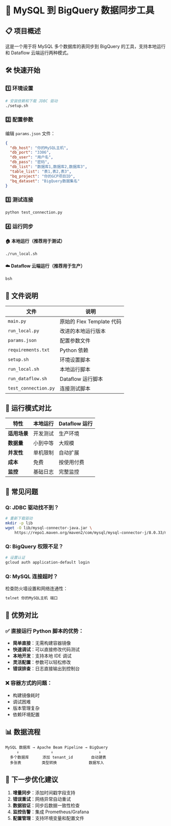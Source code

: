# 🚀 MySQL 到 BigQuery 数据同步工具

## 📋 项目概述
这是一个用于将 MySQL 多个数据库的表同步到 BigQuery 的工具，支持本地运行和 Dataflow 云端运行两种模式。

## 🛠️ 快速开始

### 1️⃣ 环境设置
```bash
# 安装依赖和下载 JDBC 驱动
./setup.sh
```

### 2️⃣ 配置参数
编辑 `params.json` 文件：
```json
{
  "db_host": "你的MySQL主机",
  "db_port": "3306", 
  "db_user": "用户名",
  "db_pass": "密码",
  "db_list": "数据库1,数据库2,数据库3",
  "table_list": "表1,表2,表3",
  "bq_project": "你的GCP项目ID",
  "bq_dataset": "BigQuery数据集名"
}
```

### 3️⃣ 测试连接
```bash
python test_connection.py
```

### 4️⃣ 运行同步

#### 🏠 本地运行（推荐用于测试）
```bash
./run_local.sh
```

#### ☁️ Dataflow 云端运行（推荐用于生产）
```bash
bsh
```

## 📁 文件说明

| 文件 | 说明 |
|------|------|
| `main.py` | 原始的 Flex Template 代码 |
| `run_local.py` | 改进的本地运行版本 |
| `params.json` | 配置参数文件 |
| `requirements.txt` | Python 依赖 |
| `setup.sh` | 环境设置脚本 |
| `run_local.sh` | 本地运行脚本 |
| `run_dataflow.sh` | Dataflow 运行脚本 |
| `test_connection.py` | 连接测试脚本 |

## 🔧 运行模式对比

| 特性 | 本地运行 | Dataflow 运行 |
|------|----------|---------------|
| **适用场景** | 开发测试 | 生产环境 |
| **数据量** | 小到中等 | 大规模 |
| **并发性** | 单机限制 | 自动扩展 |
| **成本** | 免费 | 按使用付费 |
| **监控** | 基础日志 | 完整监控 |

## 🚨 常见问题

### Q: JDBC 驱动找不到？
```bash
# 重新下载驱动
mkdir -p lib
wget -O lib/mysql-connector-java.jar \
    https://repo1.maven.org/maven2/com/mysql/mysql-connector-j/8.0.33/mysql-connector-j-8.0.33.jar
```

### Q: BigQuery 权限不足？
```bash
# 设置认证
gcloud auth application-default login
```

### Q: MySQL 连接超时？
检查防火墙设置和网络连通性：
```bash
telnet 你的MySQL主机 端口
```

## 🎯 优势对比

### ✅ 直接运行 Python 脚本的优势：
- **简单直接**：无需构建容器镜像
- **快速调试**：可以直接修改代码测试
- **本地开发**：支持本地 IDE 调试
- **灵活配置**：参数可以轻松修改
- **错误排查**：日志直接输出到控制台

### ❌ 容器方式的问题：
- 构建镜像耗时
- 调试困难
- 版本管理复杂
- 依赖环境配置

## 📊 数据流程

```
MySQL 数据库 → Apache Beam Pipeline → BigQuery
     ↓              ↓                    ↓
  多个数据库      添加 tenant_id        自动建表
  多张表         类型转换              数据写入
```

## 🔄 下一步优化建议

1. **增量同步**：添加时间戳字段支持
2. **错误重试**：网络异常自动重试
3. **数据验证**：同步后数据一致性检查
4. **监控告警**：集成 Prometheus/Grafana
5. **配置管理**：支持环境变量和配置文件